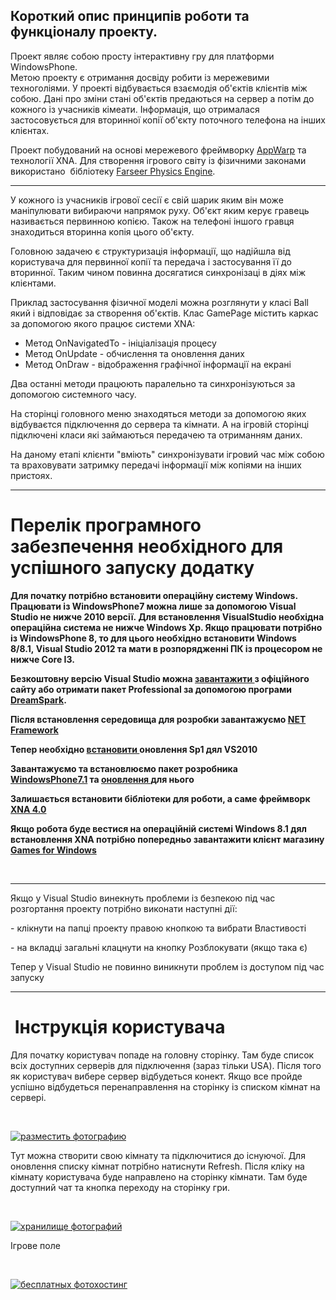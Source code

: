 <h2><strong>Короткий опис принципів роботи та функціоналу проекту.</strong></h2>

<p>Проект являє собою просту інтерактивну гру для платформи WindowsPhone.&nbsp;<br />
Метою проекту є отримання досвіду робити із мережевими техноголіями. У проекті відбувається взаємодія об&#39;єктів клієнтів між собою. Дані про зміни стані об&#39;єктів предаються на сервер а потім до кожного із учасників кімеати. Інформація, що отрималася застосовується для вторинної копії об&#39;єкту поточного телефона на інших клієнтах.&nbsp;</p>

<p>Проект побудований на основі мережевого фреймворку <a href="http://appwarp.shephertz.com/game-development-center/windows-game-developers-home/">A</a><a href="http://appwarp.shephertz.com/game-development-center/windows-game-developers-home/">ppWarp</a>&nbsp;та технології XNA. Для створення ігрового світу із фізичними законами використано &nbsp;бібліотеку&nbsp;<a href="http://farseerphysics.codeplex.com">Farseer Physics Engine</a>.&nbsp;</p>

<hr />
<p>У кожного із учасників ігрової сесії є свій шарик яким він може маніпулювати вибираючи напрямок руху. Об&#39;єкт яким керує гравець називається первинною копією. Також на телефоні іншого гравця знаходиться вторинна копія цього об&#39;єкту.&nbsp;</p>

<p>Головною задачею є структуризація інформації, що надійшла від користувача для первинної копії та передача і застосування її до вторинної. Таким чином повинна досягатися синхронізаці в діях між клієнтами.</p>

<p>Приклад застосування фізичної моделі можна розглянути у класі Ball який і відповідає за створення об&#39;єктів. Клас GamePage містить каркас за допомогою якого працює системи XNA:</p>

<ul>
	<li>Метод&nbsp;OnNavigatedTo - ініціалізація процесу</li>
	<li>Метод&nbsp;OnUpdate - обчислення та оновлення даних</li>
	<li>Метод&nbsp;OnDraw - відображення графічної інформації на екрані</li>
</ul>

<p>Два останні методи працюють паралельно та синхронізуються за допомогою системного часу.</p>

<p>На сторінці головного меню знаходяться методи за допомогою яких відбуваєтся підключення до сервера та кімнати. А на ігровій сторінці підключені класи які займаються передачею та отриманням даних.</p>

<p>На даному етапі клієнти &quot;вміють&quot; синхронізувати ігровий час між собою та враховувати затримку передачі інформації між копіями на інших пристоях.</p>

<hr />
<h1><strong>Перелік програмного забезпечення необхідного для успішного запуску додатку</strong></h1>

<p><strong>Для початку потрібно встановити операційну систему Windows. Працювати із WindowsPhone7 можна лише за допомогою Visual Studio не нижче 2010 версії.&nbsp;Для встановлення VisualStudio необхідна операційна система не нижче Windows Xp. Якщо працювати потрібно із WindowsPhone 8, то для цього необхідно встановити Windows 8/8.1,&nbsp;Visual Studio 2012 та мати в розпорядженні ПК із процесором не нижче&nbsp;Core I3. &nbsp;&nbsp;</strong></p>

<p><strong>Безкоштовну версію Visual Studio можна </strong><a href="http://www.microsoft.com/ru-ru/softmicrosoft/VisualStudioExpress.aspx"><strong>завантажити </strong></a><strong>з офіційного сайту або отримати пакет Professional за допомогою програми <a href="http://www.dreamspark.ru/">DreamSpark</a>.</strong></p>

<p><strong>Після встановлення середовища для розробки завантажуємо <a href="http://www.microsoft.com/ru-ru/download/details.aspx?id=17851">NET Framework</a></strong></p>

<p><strong>Тепер необхідно <a href="http://www.microsoft.com/ru-ru/download/details.aspx?id=23691">встановити </a>оновлення Sp1 дял VS2010 </strong></p>

<p><strong>Завантажуємо&nbsp;та встановлюємо&nbsp;пакет розробника <a href="http://www.microsoft.com/ru-ru/download/details.aspx?id=27570">WindowsPhone7.1</a>&nbsp;та <a href="http://www.microsoft.com/ru-ru/download/details.aspx?id=36474">оновлення </a>для нього</strong></p>

<p><strong>Залишається встановити бібліотеки для роботи, а саме фреймворк <a href="http://www.microsoft.com/en-us/download/details.aspx?id=23714">XNA 4.0</a></strong></p>

<p><strong>Якщо робота буде вестися на операційній системі Windows 8.1 дял встановлення XNA потрібно попередньо завантажити клієнт магазину <a href="http://www.xbox.com/ru-RU/Live/PC/DownloadClient">Games for Windows</a></strong></p>

<p>&nbsp;</p>

<hr />
<p>Якщо у Visual Studio&nbsp;винекнуть проблеми із безпекою&nbsp;під час розгортання проекту потрібно виконати наступні дії:</p>

<p>- клікнути на папці проекту правою кнопкою та вибрати Властивості</p>

<p>- на вкладці загальні клацнути на кнопку Розблокувати (якщо така є)</p>

<p>Тепер у Visual Studio не повинно виникнути проблем із доступом&nbsp;під час запуску&nbsp;&nbsp;</p>
<hr />
<h1>&nbsp;Інструкція користувача</h1>

<p>Для початку користувач попаде на головну сторінку. Там буде список всіх доступних серверів для підключення (зараз тільки USA). Після того як користувач вибере сервер відбудеться конект. Якщо все пройде успішно відбудеться перенаправлення на сторінку із списком кімнат на сервері.</p>

<p>&nbsp;</p>

<p><a href="http://www.imageup.ru/img216/1777479/rooms.jpg.html" target="_blank"><img alt="разместить фотографию" src="http://www.imageup.ru/img216/thumb/rooms1777479.jpg" /></a></p>

<p>Тут можна створити свою кімнату та підключитися до існуючої. Для оновлення списку кімнат потрібно натиснути Refresh. Після кліку на кімнату користувача буде направлено на сторінку кімнати. Там буде доступний чат та кнопка переходу на сторінку гри.</p>

<p>&nbsp;</p>

<p><a href="http://www.imageup.ru/img216/1777483/room.jpg.html" target="_blank"><img alt="хранилище фотографий" src="http://www.imageup.ru/img216/thumb/room1777483.jpg" /></a></p>

<p>Ігрове поле</p>

<p>&nbsp;</p>

<p><a href="http://www.imageup.ru/img216/1777493/game.jpg.html" target="_blank"><img alt="бесплатных фотохостинг" src="http://www.imageup.ru/img216/thumb/game1777493.jpg" /></a></p>
